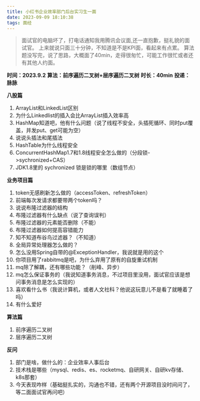 ```yaml
---
title: 小红书企业效率部门后台实习生一面
date: 2023-09-09 18:10:38
tags: 面经
---
```


> 面试官的电脑坏了，打电话通知我用腾讯会议面,还一直抱歉，挺礼貌的面试官。
> 上来就说只面三十分钟，不知道是不是KPI面，看起来有点累。
> 算法题没写完，说了思路，大概面了40min，走得很匆忙，可能工作很忙或者还有其他人约面。

**时间：2023.9.2**
**算法：前序遍历二叉树+层序遍历二叉树**
**时长：40min**
**投递：脉脉**

**八股篇**

1. ArrayList和LinkedList区别
2. 为什么Linkedlist的插入会比ArrayList插入效率高
3. HashMap知道吧，他有什么问题（说了线程不安全，头插死循环、同时put覆盖，并发put、get可能为空）
4. 说说头插法和尾插法
5. HashTable为什么线程安全
6. ConcurrentHashMap1.7和1.8线程安全怎么做的（分段锁->sychronized+CAS）
7. JDK1.8里的 sychronized 锁是锁的哪里（数组节点）

**业务项目篇**

1. token无感刷新怎么做的（accessToken、refreshToken）
2. 前端每次发请求都要带两个token吗？
3. 说说布隆过滤器的结构
4. 布隆过滤器有什么缺点（说了查询误判）
5. 布隆过滤器的元素能否删除（不能）
6. 布隆过滤器如何提高容错能力
7. 知不知道布谷鸟过滤器？（不知道）
8. 全局异常处理器怎么做的？
9. 怎么没用Spring自带的@ExceptionHandler，我说就是用的这个
10. 你项目用了rabbitmq是吧，为什么弃用了原有的自旋重试机制
11. mq除了解耦，还有哪些功能？（削峰、异步）
12. mq怎么保证事务的（我说知道事务消息，不过项目里没用，面试官应该是想问事务消息是怎么实现的）
13. 喜欢看什么书（我说计算机，或者人文社科？他说这玩意儿不是看了就睡着了吗）
14. 有什么爱好

**算法篇**

1. 前序遍历二叉树
2. 层序遍历二叉树

**反问**

1. 部门是啥，做什么的：企业效率人事后台
2. 技术栈是哪些（mysql、redis、es、rocketmq、自研网关、自研kv存储、k8s那套）
3. 今天表现咋样（基础挺扎实的，沟通也不错，还有两个开源项目没时间问了，等二面面试官再问吧）




